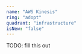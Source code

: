 ```yaml
---
name: "AWS Kinesis"
ring: "adopt"
quadrant: "infrastructure"
isNew: "false"
---
```


TODO: fill this out
